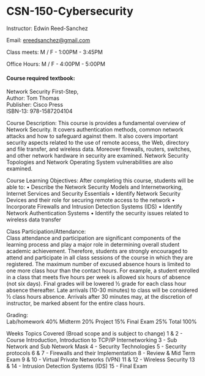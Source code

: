 # CSN-150-Cybersecurity
 
Instructor: Edwin Reed-Sanchez

Email:	ereedsanchez@gmail.com

Class meets: M / F  -  1:00PM - 3:45PM

Office Hours: M / F - 4:00PM - 5:00PM

#### Course required textbook: 
Network Security First-Step,<br/>
Author: Tom Thomas<br/>
Publisher: Cisco Press<br/>
ISBN-13: 978-1587204104 

Course Description: 
This course is provides a fundamental overview of Network Security. It covers authentication methods, common network attacks and how to safeguard against them. It also covers important security aspects related to the use of remote access, the Web, directory and file transfer, and wireless data. Moreover firewalls, routers, switches, and other network hardware in security are examined. Network Security Topologies and Network Operating System vulnerabilities are also examined.

Course Learning Objectives:
After completing this course, students will be able to:
	•	Describe the Network Security Models and Internetworking, Internet Services and Security Essentials
	•	Identify Network Security Devices and their role for securing remote access to the network
	•	Incorporate Firewalls and Intrusion Detection Systems (IDS)
	•	Identify Network Authentication Systems
	•	Identify the security issues related to wireless data transfer

Class Participation/Attendance:  
Class attendance and participation are significant components of the learning process and play a major role in determining overall student academic achievement. Therefore, students are strongly encouraged to attend and participate in all class sessions of the course in which they are registered. The maximum number of excused absence hours is limited to one more class hour than the contact hours. For example, a student enrolled in a class that meets five hours per week is allowed six hours of absence (not six days). Final grades will be lowered ½ grade for each class hour absence thereafter. Late arrivals (10-30 minutes) to class will be considered ½ class hours absence. Arrivals after 30 minutes may, at the discretion of instructor, be marked absent for the entire class hours.

Grading:  
Lab/homework  40%
Midterm 	   20%
Project                 15%
Final Exam 	   25%
Total		100%


Weeks
Topics Covered (Broad scope and is subject to change)
1 & 2 - Course Introduction, Introduction to TCP/IP Internetworking
3 - Sub Network and Sub Network Mask
4 - Security Technologies
5 - Security protocols
6 & 7 - Firewalls and their Implementation
8 - Review & Mid Term Exam
9 & 10 - Virtual Private Networks (VPN)
11 & 12 - Wireless Security
13 & 14 - Intrusion Detection Systems (IDS)
15 - Final Exam

